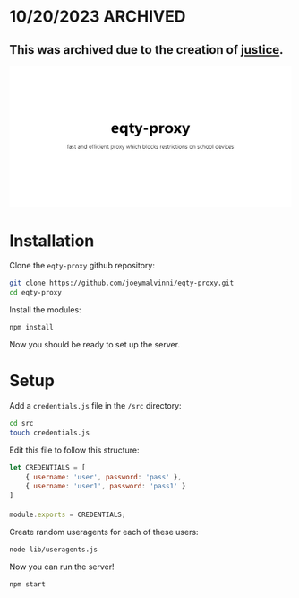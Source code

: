 # 10/20/2023 ARCHIVED
## This was archived due to the creation of [justice](https://github.com/joeymalvinni/justice). 

![EQTY-Proxy banner](https://raw.githubusercontent.com/joeymalvinni/eqty-proxy/main/imgs/eqty-proxy-banner.png)

# Installation

Clone the `eqty-proxy` github repository:

```bash
git clone https://github.com/joeymalvinni/eqty-proxy.git
cd eqty-proxy
```

Install the modules:

```bash
npm install
```

Now you should be ready to set up the server.


# Setup

Add a `credentials.js` file in the `/src` directory:

```bash
cd src
touch credentials.js
```

Edit this file to follow this structure:

```js
let CREDENTIALS = [
    { username: 'user', password: 'pass' },
    { username: 'user1', password: 'pass1' }
]

module.exports = CREDENTIALS;
```

Create random useragents for each of these users:

```bash
node lib/useragents.js
```

Now you can run the server!

```
npm start
```
